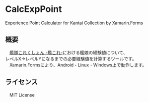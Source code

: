 # CalcExpPoint
Experience Point Calculator for Kantai Collection by Xamarin.Forms

## 概要
　[艦隊これくしょん -艦これ-]()における艦娘の経験値について、  
レベルX→レベルYになるまでの必要経験値を計算するツールです。  
　Xamarin.Formsにより、Android・Linux・Windows上で動作します。

## ライセンス
　MIT License
